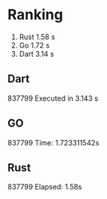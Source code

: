 # Ranking

1. Rust     1.58 s
2. Go       1.72 s
3. Dart     3.14 s

## Dart
 
837799
Executed in 3.143 s
 
## GO
 
837799
Time:  1.723311542s
 
## Rust
 
837799
Elapsed: 1.58s